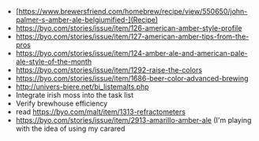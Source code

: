 
* [https://www.brewersfriend.com/homebrew/recipe/view/550650/john-palmer-s-amber-ale-belgiumified-](Recipe)
* https://byo.com/stories/issue/item/126-american-amber-style-profile
* https://byo.com/stories/issue/item/127-american-amber-tips-from-the-pros
* https://byo.com/stories/issue/item/124-amber-ale-and-american-pale-ale-style-of-the-month
* https://byo.com/stories/issue/item/1292-raise-the-colors
* https://byo.com/stories/issue/item/1686-beer-color-advanced-brewing
* http://univers-biere.net/bi_listemalts.php
* Integrate irish moss into the task list
* Verify brewhouse efficiency
* read https://byo.com/malt/item/1313-refractometers
* https://byo.com/stories/issue/item/2913-amarillo-amber-ale (I'm playing with the idea of using my carared
